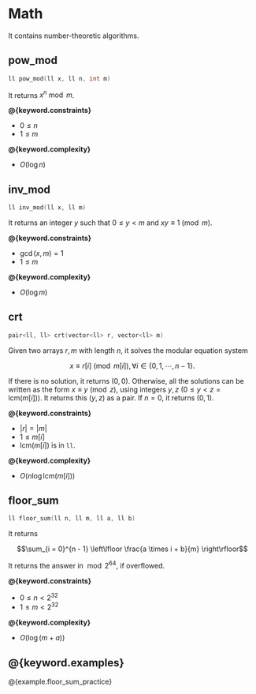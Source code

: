 # Math

It contains number-theoretic algorithms.

## pow_mod

```cpp
ll pow_mod(ll x, ll n, int m)
```

It returns $x^n \bmod m$.

**@{keyword.constraints}**

- $0 \le n$
- $1 \le m$

**@{keyword.complexity}**

- $O(\log n)$

## inv_mod

```cpp
ll inv_mod(ll x, ll m)
```

It returns an integer $y$ such that $0 \le y < m$ and  $xy \equiv 1 \pmod m$.

**@{keyword.constraints}**

- $\gcd(x, m) = 1$
- $1 \leq m$

**@{keyword.complexity}**

- $O(\log m)$

## crt

```cpp
pair<ll, ll> crt(vector<ll> r, vector<ll> m)
```

Given two arrays $r,m$ with length $n$, it solves the modular equation system

$$x \equiv r[i] \pmod{m[i]}, \forall i \in \lbrace 0,1,\cdots, n - 1 \rbrace.$$

If there is no solution, it returns $(0, 0)$. Otherwise, all the solutions can be written as the form $x \equiv y \pmod z$, using integers
$y, z$ $(0 \leq y < z = \mathrm{lcm}(m[i]))$. It returns this $(y, z)$ as a pair. If $n=0$, it returns $(0, 1)$.

**@{keyword.constraints}**

- $|r| = |m|$
- $1 \le m[i]$
- $\mathrm{lcm}(m[i])$ is in `ll`.

**@{keyword.complexity}**

- $O(n \log{\mathrm{lcm}(m[i])})$

## floor_sum

```cpp
ll floor_sum(ll n, ll m, ll a, ll b)
```

It returns

$$\sum_{i = 0}^{n - 1} \left\lfloor \frac{a \times i + b}{m} \right\rfloor$$

It returns the answer in $\bmod 2^{\mathrm{64}}$, if overflowed.

**@{keyword.constraints}**

- $0 \leq n \lt 2^{32}$
- $1 \leq m \lt 2^{32}$

**@{keyword.complexity}**

- $O(\log{(m+a)})$

## @{keyword.examples}

@{example.floor_sum_practice}
